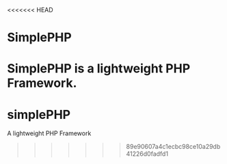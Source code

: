 <<<<<<< HEAD
# SimplePHP
SimplePHP is a lightweight PHP Framework.
=======
# simplePHP
A lightweight PHP Framework
>>>>>>> 89e90607a4c1ecbc98ce10a29db41226d0fadfd1
